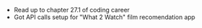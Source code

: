 - Read up to chapter 27.1 of coding career
- Got API calls setup for "What 2 Watch" film recomendation app
